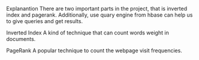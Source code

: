 Explanantion
There are two important parts in the project, that is inverted index and pagerank. Additionally, use quary engine from hbase can help us to give queries and get results.

Inverted Index
A kind of technique that can count words weight in documents.

PageRank
A popular technique to count the webpage visit frequencies.
